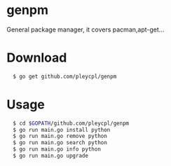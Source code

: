 # genpm
General package manager, it covers pacman,apt-get...

# Download

```sh
  $ go get github.com/pleycpl/genpm
```

# Usage

```sh
  $ cd $GOPATH/github.com/pleycpl/genpm
  $ go run main.go install python
  $ go run main.go remove python
  $ go run main.go search python
  $ go run main.go info python
  $ go run main.go upgrade
```
